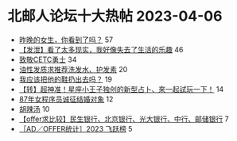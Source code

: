 # 北邮人论坛十大热帖 2023-04-06

- [昨晚的女生，你看到了吗？](https://bbs.byr.cn/article/Talking/6383302) 57
- [【发泄】看了太多现实，我好像失去了生活的乐趣](https://bbs.byr.cn/article/Feeling/3198739) 46
- [致敬CETC勇士](https://bbs.byr.cn/article/WorkLife/1198575) 34
- [油性发质求推荐洗发水、护发素](https://bbs.byr.cn/article/Beauty/334221) 20
- [我应该把他的鞋扔出去吗？](https://bbs.byr.cn/article/Picture/3338990) 19
- [【转】超神准！星座小王子独创的新型占卜、來一起試玩一下！](https://bbs.byr.cn/article/Constellations/326533) 14
- [87年女程序员诚征结婚对象](https://bbs.byr.cn/article/Friends/2038228) 12
- [胡辣汤](https://bbs.byr.cn/article/Food/523745) 10
- [【offer求比较】民生银行、北京银行、光大银行、中行、邮储银行](https://bbs.byr.cn/article/Job/2151877) 7
- [［AD／OFFER统计］2023 飞跃榜](https://bbs.byr.cn/article/GoAbroad/391790) 5


